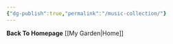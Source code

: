 ```yaml
---
{"dg-publish":true,"permalink":"/music-collection/"}
---
```


**Back To Homepage**
[[My Garden\|Home]]
